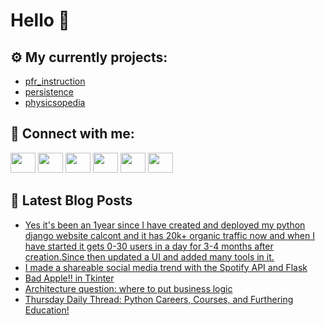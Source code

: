 # Hello 👋

## ⚙️ My currently projects:
- [pfr_instruction](https://github.com/bullbesh/pfr_instruction)
- [persistence](https://github.com/bullbesh/persistence)
- [physicsopedia](https://github.com/bullbesh/physicsopedia)

## 🔎 Connect with me:
[<img height="32" width="40" src="https://cdn.jsdelivr.net/npm/simple-icons@v5/icons/telegram.svg" />](https://t.me/bullbesh)
[<img height="32" width="40" src="https://cdn.jsdelivr.net/npm/simple-icons@v5/icons/vk.svg" />](https://vk.com/bullbesh)
[<img height="32" width="40" src="https://cdn.jsdelivr.net/npm/simple-icons@v5/icons/twitter.svg" />](https://twitter.com/bullbesh1)
[<img height="32" width="40" src="https://cdn.jsdelivr.net/npm/simple-icons@v5/icons/instagram.svg" />](https://www.instagram.com/bullbesh)
[<img height="32" width="40" src="https://cdn.jsdelivr.net/npm/simple-icons@v5/icons/reddit.svg" />](https://www.reddit.com/user/bullbesh)
[<img height="32" width="40" src="https://cdn.jsdelivr.net/npm/simple-icons@v5/icons/youtube.svg" />](https://www.youtube.com/channel/UCtfjRs6uzgq5mfm8S06WTcg)

## 📕 Latest Blog Posts
<!-- BLOG-POST-LIST:START -->
- [Yes it&#39;s been an 1year since I have created and deployed my python django website calcont and it has 20k+ organic traffic now and when I have started it gets 0-30 users in a day for 3-4 months after creation.Since then updated a UI and added many tools in it.](https://www.reddit.com/r/Python/comments/s8cy97/yes_its_been_an_1year_since_i_have_created_and/)
- [I made a shareable social media trend with the Spotify API and Flask](https://www.reddit.com/r/Python/comments/s8bbc9/i_made_a_shareable_social_media_trend_with_the/)
- [Bad Apple!! in Tkinter](https://www.reddit.com/r/Python/comments/s8a17m/bad_apple_in_tkinter/)
- [Architecture question: where to put business logic](https://www.reddit.com/r/Python/comments/s89bia/architecture_question_where_to_put_business_logic/)
- [Thursday Daily Thread: Python Careers, Courses, and Furthering Education!](https://www.reddit.com/r/Python/comments/s84kt4/thursday_daily_thread_python_careers_courses_and/)
<!-- BLOG-POST-LIST:END -->
